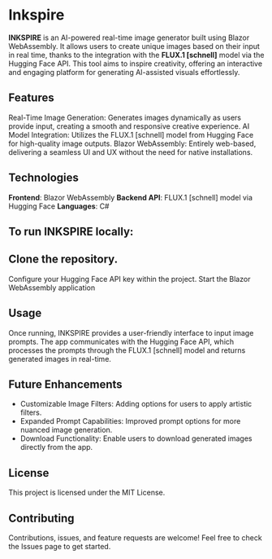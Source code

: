 # Inkspire

**INKSPIRE** is an AI-powered real-time image generator built using Blazor WebAssembly. It allows users to create unique images based on their input in real time, thanks to the integration with the **FLUX.1 [schnell]** model via the Hugging Face API. This tool aims to inspire creativity, offering an interactive and engaging platform for generating AI-assisted visuals effortlessly.

## Features
Real-Time Image Generation: Generates images dynamically as users provide input, creating a smooth and responsive creative experience.
AI Model Integration: Utilizes the FLUX.1 [schnell] model from Hugging Face for high-quality image outputs.
Blazor WebAssembly: Entirely web-based, delivering a seamless UI and UX without the need for native installations.

## Technologies
**Frontend**: Blazor WebAssembly
**Backend API**: FLUX.1 [schnell] model via Hugging Face
**Languages**: C#


## To run INKSPIRE locally:

## Clone the repository.
Configure your Hugging Face API key within the project.
Start the Blazor WebAssembly application

## Usage
Once running, INKSPIRE provides a user-friendly interface to input image prompts. The app communicates with the Hugging Face API, which processes the prompts through the FLUX.1 [schnell] model and returns generated images in real-time.

## Future Enhancements
- Customizable Image Filters: Adding options for users to apply artistic filters.
- Expanded Prompt Capabilities: Improved prompt options for more nuanced image generation.
- Download Functionality: Enable users to download generated images directly from the app.

## License
This project is licensed under the MIT License.

## Contributing
Contributions, issues, and feature requests are welcome! Feel free to check the Issues page to get started.
